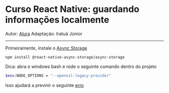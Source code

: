 # Curso React Native: guardando informações localmente
Autor: [Alura](https://cursos.alura.com.br/course/react-native-informacoes-localmente)
Adaptação: Iratuã Júnior
______
Primeiramente, instale o [Async Storage](https://react-native-async-storage.github.io/async-storage/docs/install)
```
npm install @react-native-async-storage/async-storage
```

Dica: abra o windows bash e rode o seguinte comando dentro do projeto
```bash 
$env:NODE_OPTIONS = "--openssl-legacy-provider"
```
Isso ajudará a previnir o seguinte [erro](https://cursos.alura.com.br/forum/topico-como-resolvi-o-erro-failed-to-construct-transformer-error-0308010c-digital-envelope-routines-unsupported-258899)